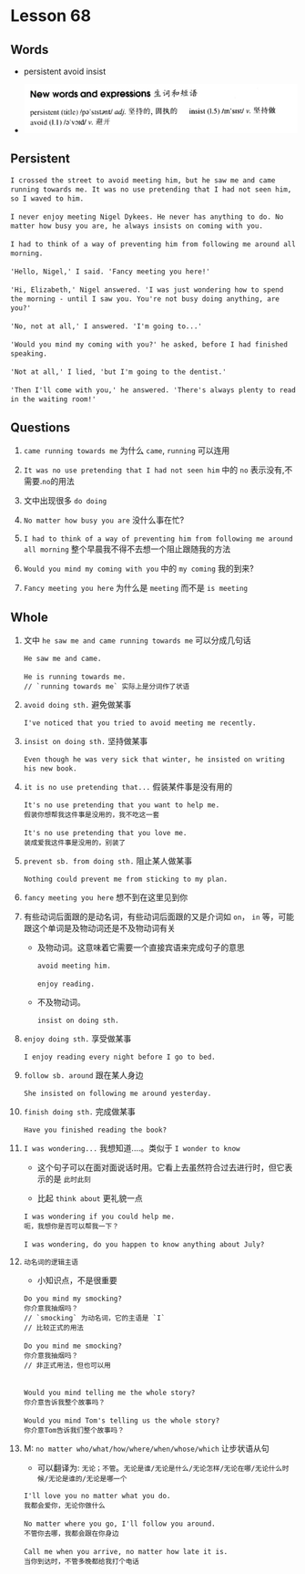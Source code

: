 # Lesson 68

## Words

- persistent avoid insist

- ![Words](../../../Images/Part2/07/words-68.png)

## Persistent

```
I crossed the street to avoid meeting him, but he saw me and came running towards me. It was no use pretending that I had not seen him, so I waved to him.

I never enjoy meeting Nigel Dykees. He never has anything to do. No matter how busy you are, he always insists on coming with you.

I had to think of a way of preventing him from following me around all morning.

'Hello, Nigel,' I said. 'Fancy meeting you here!'

'Hi, Elizabeth,' Nigel answered. 'I was just wondering how to spend the morning - until I saw you. You're not busy doing anything, are you?'

'No, not at all,' I answered. 'I'm going to...'

'Would you mind my coming with you?' he asked, before I had finished speaking.

'Not at all,' I lied, 'but I'm going to the dentist.'

'Then I'll come with you,' he answered. 'There's always plenty to read in the waiting room!'
```

## Questions

1. `came running towards me` 为什么 `came`, `running` 可以连用

2. `It was no use pretending that I had not seen him` 中的 `no` 表示没有,不需要.`no`的用法

3. 文中出现很多 `do doing`

4. `No matter how busy you are` 没什么事在忙?

5. `I had to think of a way of preventing him from following me around all morning` 整个早晨我不得不去想一个阻止跟随我的方法

6. `Would you mind my coming with you` 中的 `my coming` 我的到来?

7. `Fancy meeting you here` 为什么是 `meeting` 而不是 `is meeting`

## Whole

1. 文中 `he saw me and came running towards me` 可以分成几句话

   ```
   He saw me and came.

   He is running towards me.
   // `running towards me` 实际上是分词作了状语
   ```

2. `avoid doing sth.` 避免做某事

   ```
   I've noticed that you tried to avoid meeting me recently.
   ```

3. `insist on doing sth.` 坚持做某事

   ```
   Even though he was very sick that winter, he insisted on writing his new book.
   ```

4. `it is no use pretending that...` 假装某件事是没有用的

   ```
   It's no use pretending that you want to help me.
   假装你想帮我这件事是没用的，我不吃这一套

   It's no use pretending that you love me.
   装成爱我这件事是没用的，别装了
   ```

5. `prevent sb. from doing sth.` 阻止某人做某事

   ```
   Nothing could prevent me from sticking to my plan.
   ```

6. `fancy meeting you here` 想不到在这里见到你

7. 有些动词后面跟的是动名词，有些动词后面跟的又是介词如 `on`， `in` 等，可能跟这个单词是及物动词还是不及物动词有关

   - 及物动词。这意味着它需要一个直接宾语来完成句子的意思

     ```
     avoid meeting him.

     enjoy reading.
     ```

   - 不及物动词。

     ```
     insist on doing sth.
     ```

8. `enjoy doing sth.` 享受做某事

   ```
   I enjoy reading every night before I go to bed.
   ```

9. `follow sb. around` 跟在某人身边

   ```
   She insisted on following me around yesterday.
   ```

10. `finish doing sth.` 完成做某事

    ```
    Have you finished reading the book?
    ```

11. `I was wondering...` 我想知道....。类似于 `I wonder to know`

    - 这个句子可以在面对面说话时用。它看上去虽然符合过去进行时，但它表示的是 `此时此刻`

    - 比起 `think about` 更礼貌一点

    ```
    I was wondering if you could help me.
    呃，我想你是否可以帮我一下？

    I was wondering, do you happen to know anything about July?
    ```

12. `动名词的逻辑主语`

    - 小知识点，不是很重要

    ```
    Do you mind my smocking?
    你介意我抽烟吗？
    // `smocking` 为动名词，它的主语是 `I`
    // 比较正式的用法

    Do you mind me smocking?
    你介意我抽烟吗？
    // 非正式用法，但也可以用


    Would you mind telling me the whole story?
    你介意告诉我整个故事吗？

    Would you mind Tom's telling us the whole story?
    你介意Tom告诉我们整个故事吗？
    ```

13. M: `no matter who/what/how/where/when/whose/which` 让步状语从句

    - 可以翻译为: `无论；不管`。`无论是谁/无论是什么/无论怎样/无论在哪/无论什么时候/无论是谁的/无论是哪一个`

    ```
    I'll love you no matter what you do.
    我都会爱你，无论你做什么

    No matter where you go, I'll follow you around.
    不管你去哪，我都会跟在你身边

    Call me when you arrive, no matter how late it is.
    当你到达时，不管多晚都给我打个电话
    ```
